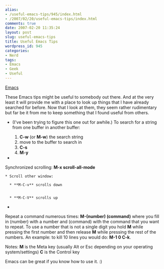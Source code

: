```yaml
---
alias:
- /useful-emacs-tips/945/index.html
- /2007/02/20/useful-emacs-tips/index.html
comments: true
date: 2007-02-20 11:35:24
layout: post
slug: useful-emacs-tips
title: Useful Emacs Tips
wordpress_id: 945
categories:
- Nerd
tags:
- Emacs
- Geek
- Useful
---
```


[Emacs](http://www.gnu.org/software/emacs/)

These Emacs tips might be useful to somebody out there.  And at the very least it will provide me with a place to look up things that I have already searched for before.  Now that I look at them, they seem rather rudimentary but far be it from me to keep something that I found useful from others.






  * (I've been trying to figure this one out for awhile.)  To search for a string from one buffer in another buffer: 

    1. **C-w** (or **M-w**) the search string
    2. move to the buffer to search in
    3. **C-s**
    4. **M-y**





  * 
  Synchronized scrolling: **M-x scroll-all-mode**
  
    * Scroll other window:
    
      * **M-C-v** scrolls down

          
      * **M-C-V** scrolls up

    
  





  * 
Repeat a command numerous times: **M-(number) (command)** where you fill in (number) with a number and (command) with the command that you want to repeat.  To use a number that is not a single digit you hold **M** while pressing the first number and then release **M** while pressing the rest of the numbers.  An example: to kill 10 lines you would do: **M-1 0 C-k**.



 


Notes: 
**M** is the Meta key (usually Alt or Esc depending on your operating system/settings)
**C** is the Control key


Emacs can be great if you know how to use it.  :)
